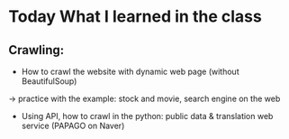 # Today What I learned in the class

## Crawling:

- How to crawl the website with dynamic web page (without BeautifulSoup)

-> practice with the example: stock and movie, search engine on the web


- Using API, how to crawl in the python: public data & translation web service (PAPAGO on Naver)
